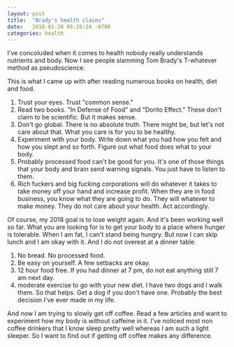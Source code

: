 ```yaml
---
layout: post
title:  "Brady's health claims"
date:   2018-01-28 06:26:24 -0700
categories: health
---
```


I've concoluded when it comes to health nobody really understands nutrients and body. Now I see people slamming Tom Brady's T-whatever method as pseudoscience.

This is what I came up with after reading numerous books on health, diet and food.

1. Trust your eyes. Trust "common sense."
2. Read two books. "In Defense of Food" and "Dorito Effect." These don't claim to be scientific. But it makes sense.
3. Don't go global. There is no absolute truth. There might be, but let's not care about that. What you care is for you to be healthy.
4. Experiment with your body. Write down what you had how you felt and how you slept and so forth. Figure out what food does what to your body.
5. Probably processed food can't be good for you. It's one of those things that your body and brain send warning signals. You just have to listen to them.
6. Rich fuckers and big fucking corporations will do whatever it takes to take money off your hand and increase profit. When they are in food business, you know what they are going to do. They will whatever to make money. They do not care about your health. Act accordingly.

Of course, my 2018 goal is to lose weight again. And it's been working well so far. What you are looking for is to get your body to a place where hunger is tolerable. When I am fat, I can't stand being hungry. But now I can skip lunch and I am okay with it. And I do not overeat at a dinner table.

1. No bread. No processed food.
2. Be easy on yourself. A few setbacks are okay.
3. 12 hour food free. If you had dinner at 7 pm, do not eat anything still 7 am next day.
4. moderate exercise to go with your new diet. I have two dogs and I walk them. So that helps. Get a dog if you don't have one. Probably the best decision I've ever made in my life.

And now I am trying to slowly get off coffee. Read a few articles and want to experiment how my body is without caffeine in it. I've noticed most non coffee drinkers that I know sleep pretty well whereas I am such a light sleeper. So I want to find out if getting off coffee makes any difference.

